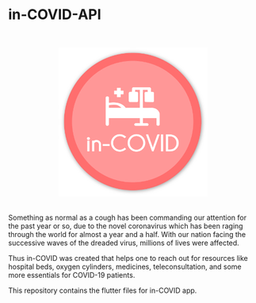# in-COVID-API
<br>
<p align = "center">
<img src = "/assets/images/logo.png" width = 300 align = "centre">
</p>
<br>
Something as normal as a cough has been commanding our attention for the past year or so, due to the novel coronavirus which has been raging through the world for almost a year and a half. With our nation facing the successive waves of the dreaded virus, millions of lives were affected.

Thus in-COVID was created that helps one to reach out for resources like hospital beds, oxygen cylinders, medicines, teleconsultation, and some more essentials for COVID-19 patients.


This repository contains the flutter files for in-COVID app.
